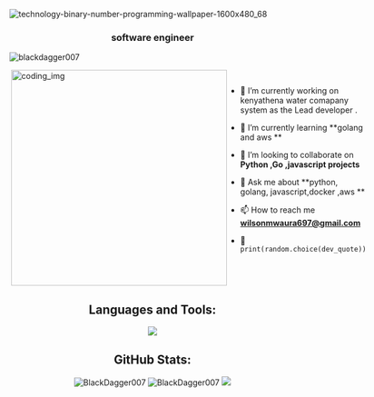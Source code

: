 ![technology-binary-number-programming-wallpaper-1600x480_68](https://user-images.githubusercontent.com/88621342/202923774-e8529a32-8047-4fad-98e0-71b550230481.jpg)

<h3 align="center">software engineer</h3>

 <p align="left"> <img src="https://komarev.com/ghpvc/?username=blackdagger007&label=Profile%20views&color=0e75b6&style=flat" alt="blackdagger007" /> </p>
 
<div style="display:flex">
  <img align="right" alt="coding_img" width="380" src="https://media.giphy.com/media/RbDKaczqWovIugyJmW/giphy.gif">
  </p>

- 🔭 I’m currently working on kenyathena water comapany system as the Lead developer .

- 🌱 I’m currently learning **golang and aws **

- 👯 I’m looking to collaborate on **Python ,Go ,javascript projects**

- 💬 Ask me about **python, golang, javascript,docker ,aws **

- 📫 How to reach me **wilsonmwaura697@gmail.com**

- 🐍 `print(random.choice(dev_quote))`
</div>



<h2 align="center">Languages and Tools:</h2>
<p align="center"> 
  <img src="https://skillicons.dev/icons?i=python,golang,javascript,git,github,html,linux,mongodb,mysql,aws,docker,kubernetes,postesgresql&perline=10">
</p>


<h2 align="center">GitHub Stats:</h3>
<div align="center">

<img src="https://github-readme-stats.vercel.app/api/top-langs?username=willymwaura&layout=compact&include_all_commits=true&count_private=true&show_icons=true&line_height=20&title_color=7A7ADB&icon_color=2234AE&text_color=D3D3D3&bg_color=0,000000,130F40" alt="BlackDagger007" />

<img src="https://github-readme-stats.vercel.app/api?username=willymwaura&show_icons=true&line_height=20&title_color=7A7ADB&icon_color=2234AE&text_color=D3D3D3&bg_color=0,000000,130F40&include_all_commits=true&count_private=true" alt="BlackDagger007" />

<img src="https://github-readme-streak-stats.herokuapp.com/?user=willymwaura&border=D3D3D3&sideNums=7A7ADB&background=130F40&stroke=6842DB&currStreakNum=7A7ADB&ring=5B3CDD&fire=D3D351&currStreakLabel=D3D3D3&sideLabels=D3D3D3&dates=A3A3A3" />

</div>






